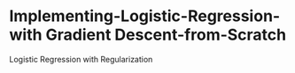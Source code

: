 # Implementing-Logistic-Regression-with Gradient Descent-from-Scratch
Logistic Regression with Regularization
